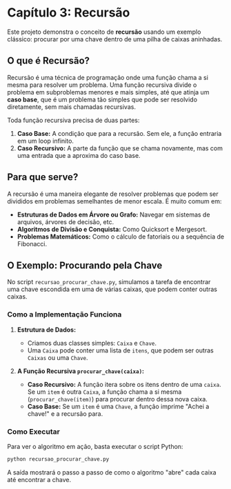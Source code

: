 # Capítulo 3: Recursão

Este projeto demonstra o conceito de **recursão** usando um exemplo clássico: procurar por uma chave dentro de uma pilha de caixas aninhadas.

## O que é Recursão?

Recursão é uma técnica de programação onde uma função chama a si mesma para resolver um problema. Uma função recursiva divide o problema em subproblemas menores e mais simples, até que atinja um **caso base**, que é um problema tão simples que pode ser resolvido diretamente, sem mais chamadas recursivas.

Toda função recursiva precisa de duas partes:

1.  **Caso Base:** A condição que para a recursão. Sem ele, a função entraria em um loop infinito.
2.  **Caso Recursivo:** A parte da função que se chama novamente, mas com uma entrada que a aproxima do caso base.

## Para que serve?

A recursão é uma maneira elegante de resolver problemas que podem ser divididos em problemas semelhantes de menor escala. É muito comum em:

- **Estruturas de Dados em Árvore ou Grafo:** Navegar em sistemas de arquivos, árvores de decisão, etc.
- **Algoritmos de Divisão e Conquista:** Como Quicksort e Mergesort.
- **Problemas Matemáticos:** Como o cálculo de fatoriais ou a sequência de Fibonacci.

## O Exemplo: Procurando pela Chave

No script `recursao_procurar_chave.py`, simulamos a tarefa de encontrar uma chave escondida em uma de várias caixas, que podem conter outras caixas.

### Como a Implementação Funciona

1.  **Estrutura de Dados:**

    - Criamos duas classes simples: `Caixa` e `Chave`.
    - Uma `Caixa` pode conter uma lista de `itens`, que podem ser outras `Caixas` ou uma `Chave`.

2.  **A Função Recursiva `procurar_chave(caixa)`:**
    - **Caso Recursivo:** A função itera sobre os itens dentro de uma `caixa`. Se um `item` é outra `Caixa`, a função chama a si mesma (`procurar_chave(item)`) para procurar dentro dessa nova caixa.
    - **Caso Base:** Se um `item` é uma `Chave`, a função imprime "Achei a chave!" e a recursão para.

### Como Executar

Para ver o algoritmo em ação, basta executar o script Python:

```bash
python recursao_procurar_chave.py
```

A saída mostrará o passo a passo de como o algoritmo "abre" cada caixa até encontrar a chave.
